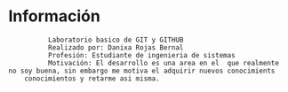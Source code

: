 # Información
              Laboratorio basico de GIT y GITHUB
              Realizado por: Danixa Rojas Bernal
              Profesión: Estudiante de ingenieria de sistemas
              Motivación: El desarrollo es una area en el  que realmente no soy buena, sin embargo me motiva el adquirir nuevos conocimients
		conocimientos y retarme asi misma.